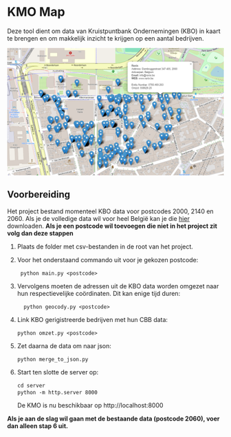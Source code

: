 # KMO Map
Deze tool dient om data van Kruistpuntbank Ondernemingen (KBO) in kaart te brengen en om makkelijk inzicht te krijgen op een aantal bedrijven.

![KMO kaart afbeelding](./map.png)

## Voorbereiding
Het project bestand momenteel KBO data voor postcodes 2000, 2140 en 2060. Als je de volledige data wil voor heel België kan je die [hier](https://economie.fgov.be/nl/themas/ondernemingen/kruispuntbank-van/diensten-voor-iedereen/hergebruik-van-publieke/kruispuntbank-van-0) downloaden.
**Als je een postcode wil toevoegen die niet in het project zit volg dan deze stappen**
1. Plaats de folder met csv-bestanden in de root van het project.
2. Voor het onderstaand commando uit voor je gekozen postcode:
   ```
    python main.py <postcode>
   ```
3. Vervolgens moeten de adressen uit de KBO data worden omgezet naar hun respectievelijke coördinaten. Dit kan enige tijd duren:
     ```
       python geocody.py <postcode>
     ```
4. Link KBO gerigistreerde bedrijven met hun CBB data:
      ```
      python omzet.py <postcode>
      ```
5. Zet daarna de data om naar json:
      ```
      python merge_to_json.py
      ```
6. Start ten slotte de server op:
      ```
      cd server
      python -m http.server 8000
      ```
      
      De KMO is nu beschikbaar op http://localhost:8000

**Als je aan de slag wil gaan met de bestaande data (postcode 2060), voer dan alleen stap 6 uit.**
